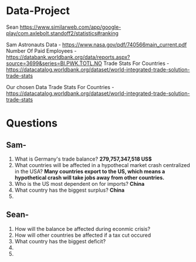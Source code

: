 # Data-Project
Sean
https://www.similarweb.com/app/google-play/com.axlebolt.standoff2/statistics#ranking

Sam
Astronauts Data - https://www.nasa.gov/pdf/740566main_current.pdf
Number Of Paid Employees - https://databank.worldbank.org/data/reports.aspx?source=3699&series=BI.PWK.TOTL.NO
Trade Stats For Countries - https://datacatalog.worldbank.org/dataset/world-integrated-trade-solution-trade-stats

Our chosen Data
Trade Stats For Countries - https://datacatalog.worldbank.org/dataset/world-integrated-trade-solution-trade-stats

# Questions

## Sam-
1. What is Germany's trade balance?
**279,757,347,518 US$**
2. What countries will be affected in a hypothecal market crash centralized in the USA?
**Many countries export to the US, which means a hypothetical crash will take jobs away from other countries.**
3. Who is the US most dependent on for imports?
**China**
4. What country has the biggest surplus?
**China**
5. 

## Sean-
1. How will the balance be affected during econmic crisis?
2. How will other countries be affected if a tax cut occured
3. What country has the biggest deficit?
4.
5.
